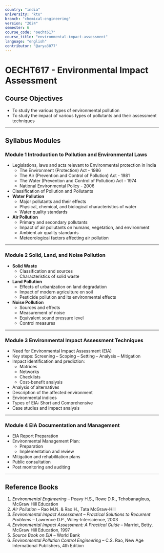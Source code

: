 ```yaml
---
country: "india"
university: "ktu"
branch: "chemical-engineering"
version: "2024"
semester: 6
course_code: "oecht617"
course_title: "environmental-impact-assessment"
language: "english"
contributor: "@arya3077"
---
```


# OECHT617 - Environmental Impact Assessment

## Course Objectives

- To study the various types of environmental pollution  
- To study the impact of various types of pollutants and their assessment techniques

---

## Syllabus Modules

### Module 1  Introduction to Pollution and Environmental Laws 
- Legislations, laws and acts relevant to Environmental protection in India  
  - The Environment (Protection) Act - 1986  
  - The Air (Prevention and Control of Pollution) Act - 1981  
  - The Water (Prevention and Control of Pollution) Act - 1974  
  - National Environmental Policy - 2006  
- Classification of Pollution and Pollutants  
- **Water Pollution**  
  - Major pollutants and their effects  
  - Physical, chemical, and biological characteristics of water  
  - Water quality standards  
- **Air Pollution**  
  - Primary and secondary pollutants  
  - Impact of air pollutants on humans, vegetation, and environment  
  - Ambient air quality standards  
  - Meteorological factors affecting air pollution  

---

### Module 2  Solid, Land, and Noise Pollution  
- **Solid Waste**  
  - Classification and sources  
  - Characteristics of solid waste  
- **Land Pollution**  
  - Effects of urbanization on land degradation  
  - Impact of modern agriculture on soil  
  - Pesticide pollution and its environmental effects  
- **Noise Pollution**  
  - Sources and effects  
  - Measurement of noise  
  - Equivalent sound pressure level  
  - Control measures  

---

### Module 3  Environmental Impact Assessment Techniques 
- Need for Environmental Impact Assessment (EIA)  
- Key steps: Screening – Scoping – Setting – Analysis – Mitigation  
- Impact identification and prediction:  
  - Matrices  
  - Networks  
  - Checklists  
  - Cost-benefit analysis  
- Analysis of alternatives  
- Description of the affected environment  
- Environmental indices  
- Types of EIA: Short and Comprehensive  
- Case studies and impact analysis  

---

### Module 4  EIA Documentation and Management 
- EIA Report Preparation  
- Environmental Management Plan:  
  - Preparation  
  - Implementation and review  
- Mitigation and rehabilitation plans  
- Public consultation  
- Post monitoring and auditing  

---

## Reference Books

1. *Environmental Engineering* – Peavy H.S., Rowe D.R., Tchobanaglous, McGraw Hill Education  
2. *Air Pollution* – Rao M.N. & Rao H., Tata McGraw-Hill  
3. *Environmental Impact Assessment – Practical Solutions to Recurrent Problems* – Lawrence D.P., Wiley-Interscience, 2003  
4. *Environmental Impact Assessment: A Practical Guide* – Marriot, Betty, McGraw Hill Education, 1997  
5. *Source Book on EIA* – World Bank  
6. *Environmental Pollution Control Engineering* – C.S. Rao, New Age International Publishers, 4th Edition  

